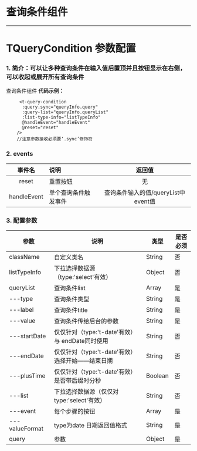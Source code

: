 # 查询条件组件
---

<common-code-format description="">
  <docsComponents-TQueryCondition-index></docsComponents-TQueryCondition-index>
  <highlight-code slot="codeText">
    <template>
        <div class="query-data">
          <t-query-condition
            :query.sync="queryInfo.query"
            :query-list="queryInfo.queryList"
            :list-type-info="listTypeInfo"
            @handleEvent="handleEvent"
            @reset="reset"
          />
        </div>
    </template>
    <script>
        export default {
             data () {
              return {
                   queryInfo: {
                    query: {
                      createTime: '',
                      account: '',
                      createUser: '',
                      status: '',
                      name: '',
                      name1: '',
                      name2: '',
                      name3: '',
                      name4: '',
                      name5: '',
                      name6: '',
                      name7: '',
                      name8: '',
                      name9: ''
                    },
                    queryList: [
                      { type: 'input', label: '账户', value: 'account' },
                      { type: 'input', label: '用户名', value: 'name' },
                      { type: 'input', label: '用户名1', value: 'name1' },
                      { type: 'input', label: '用户名2', value: 'name2' },
                      { type: 'input', label: '用户名3', value: 'name3' },
                      { type: 'input', label: '用户名4', value: 'name4' },
                      { type: 'input', label: '用户名5', value: 'name5' },
                      { type: 'input', label: '用户名6', value: 'name6' },
                      { type: 'input', label: '用户名7', value: 'name7' },
                      { type: 'input', label: '用户名8', value: 'name8' },
                      { type: 'input', label: '用户名9', value: 'name9' },
                      { type: 'select', label: '创建人', value: 'createUser', list: 'userList' },
                      { type: 'select', label: '状态', value: 'status', list: 'statusList' },
                      { type: 'date', label: '创建时间', value: 'createTime', event: 'date' }
                    ]
                  },
                  // 相关列表
                  listTypeInfo: {
                    userList: [
                      { key: '手机用户', value: 0 },
                      { key: '论坛用户', value: 1 },
                      { key: '平台用户', value: 2 }
                    ],
                    statusList: [
                      { key: '未完成', value: 0 },
                      { key: '审批中', value: 1 },
                      { key: '已完成', value: 2 }
                    ]
                  }
              }
            },
            // 方法
            methods: {
              // 触发事件
              handleEvent (value, event) {
                switch (event) {
                  // 对表格获取到的数据做处理
                  case 'date':
                    console.log(1111111, event, value)
                    break
                }
              },
              reset () {
                console.log('重置')
                Object.assign(this.$data.queryInfo.query, this.$options.data().queryInfo.query)
              }
            }
        }
    </script>
  </highlight-code>
</common-code-format>

# TQueryCondition 参数配置

### 1. 简介：可以让多种查询条件在输入值后置顶并且按钮显示在右侧，可以收起或展开所有查询条件
 查询条件组件
**代码示例：**
```
     <t-query-condition
      :query.sync="queryInfo.query"
      :query-list="queryInfo.queryList"
      :list-type-info="listTypeInfo"
      @handleEvent="handleEvent"
      @reset="reset"
    />
    //注意参数接收必须要‘.sync’修饰符
```
### 2. events

|     事件名     | 说明   |   返回值   |
| :---------: | :--- | :-----: |
| reset   | 重置按钮 | 无 |
| handleEvent| 单个查询条件触发事件 | 查询条件输入的值/queryList中event值 |
### 3. 配置参数

| 参数          | 说明                             | 类型         | 是否必须 |
| ------------- | ------------------------------- | -------------| ------- |
| className      | 自定义类名                       | String      | 否     |
| listTypeInfo  | 下拉选择数据源（type:'select'有效） | Object     | 否      |
| queryList     | 查询条件list                      | Array       | 是      |
| ---type       | 查询条件类型                    | String       | 是      |
| ---label     | 查询条件title                    | String       | 是      |
| ---value     | 查询条件传给后台的参数              | String     | 是      |
| ---startDate  | 仅仅针对（type:'t-date'有效）与 endDate同时使用 | String     |  否      |
| ---endDate  | 仅仅针对（type:'t-date'有效）选择开始——结束日期  | String     |  否      |
| ---plusTime  | 仅仅针对（type:'t-date'有效）是否带后缀时分秒| Boolean     |  否      |
| ---list     | 下拉选择数据源（仅仅对type:'select'有效）| String  | 否     |
| ---event     | 每个步骤的按钮                    | Array        | 是      |
| ---valueFormat| type为date 日期返回值格式         | String        | 是      |
| query        | 参数       | Object      | 是    |
